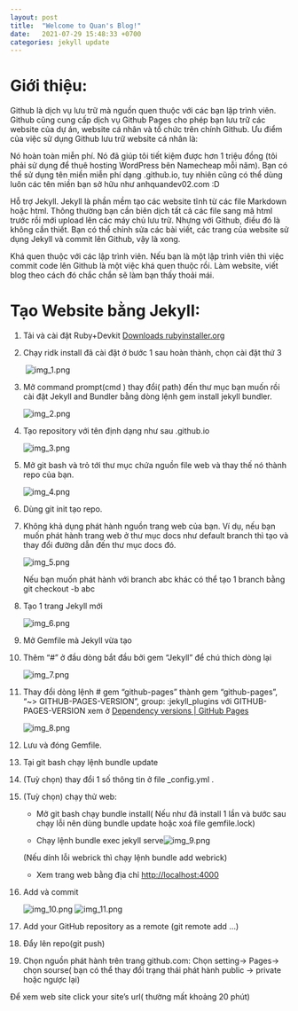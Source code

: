 ```yaml
---
layout: post
title:  "Welcome to Quan's Blog!"
date:   2021-07-29 15:48:33 +0700
categories: jekyll update
---
```

# Giới thiệu:

Github là dịch vụ lưu trữ mà nguồn quen thuộc với các bạn lập trình viên. Github cũng cung cấp dịch vụ Github Pages cho phép bạn lưu trữ các website của dự án, website cá nhân và tổ chức trên chính Github. Ưu điểm của việc sử dụng Github lưu trữ website cá nhân là:

Nó hoàn toàn miễn phí. Nó đã giúp tôi tiết kiệm được hơn 1 triệu đồng (tôi phải sử dụng để thuê hosting WordPress bên Namecheap mỗi năm). Bạn có thể sử dụng tên miền miễn phí dạng .github.io, tuy nhiên cũng có thể dùng luôn các tên miền bạn sở hữu như anhquandev02.com :D

Hỗ trợ Jekyll. Jekyll là phần mềm tạo các website tĩnh từ các file Markdown hoặc html. Thông thường bạn cần biên dịch tất cả các file sang mã html trước rồi mới upload lên các máy chủ lưu trữ. Nhưng với Github, điều đó là không cần thiết. Bạn có thể chỉnh sửa các bài viết, các trang của website sử dụng Jekyll và commit lên Github, vậy là xong.

Khá quen thuộc với các lập trình viên. Nếu bạn là một lập trình viên thì việc commit code lên Github là một việc khá quen thuộc rồi. Làm website, viết blog theo cách đó chắc chắn sẽ làm bạn thấy thoải mái.

# Tạo Website bằng JekyII:

1. Tải và cài đặt Ruby+Devkit [Downloads rubyinstaller.org](rubyinstaller.org)
   
2. Chạy ridk install đã cài đặt ở bước 1 sau hoàn thành, chọn cài đặt thứ 3

    ![]()
    ![img_1.png](img_1.png)
3. Mở command prompt(cmd ) thay đổi( path) đến thư mục bạn muốn rồi cài đặt Jekyll and Bundler bằng dòng lệnh gem install jekyll bundler.
    
    ![img_2.png](img_2.png)    

4. Tạo repository với tên định dạng như sau .github.io

   ![img_3.png](img_3.png)

5. Mở git bash và trỏ tới thư mục chứa nguồn file web và thay thế nó thành repo của bạn.
    
    ![img_4.png](img_4.png)

6. Dùng git init tạo repo.

7. Không khả dụng phát hành nguồn trang web của bạn. Ví dụ, nếu bạn muốn phát hành trang web ở thư mục docs như default branch thì tạo và thay đổi đường dẫn đến thư mục docs đó.

    ![img_5.png](img_5.png)

    Nếu bạn muốn phát hành với branch abc khác có thể tạo 1 branch bằng git checkout -b abc

8. Tạo 1 trang Jekyll mới
   
    ![img_6.png](img_6.png) 

9. Mở Gemfile mà Jekyll vừa tạo

10. Thêm “#” ở đầu dòng bắt đầu bởi gem “Jekyll” để chú thích dòng lại

    ![img_7.png](img_7.png)

11. Thay đổi dòng lệnh # gem “github-pages” thành gem “github-pages”,
    “~> GITHUB-PAGES-VERSION”, group: :jekyll_plugins với GITHUB-PAGES-VERSION 
    xem ở [Dependency versions | GitHub Pages](https://pages.github.com/versions/)

    ![img_8.png](img_8.png)

12. Lưu và đóng Gemfile.

13. Tại git bash chạy lệnh bundle update

14. (Tuỳ chọn) thay đổi 1 số thông tin ở file _config.yml .

15. (Tuỳ chọn) chạy thử web:

    - Mở git bash chạy bundle install( Nếu như đã install 1 lần và bước sau chạy lỗi nên dùng bundle update hoặc xoá file gemfile.lock)

    - Chạy lệnh bundle exec jekyll serve![img_9.png](img_9.png)

    (Nếu dính lỗi webrick thì chạy lệnh bundle add webrick)

    - Xem trang web bằng địa chỉ [http://localhost:4000](http://localhost:4000)

16. Add và commit
    
    ![img_10.png](img_10.png)
    ![img_11.png](img_11.png)
    
17. Add your GitHub repository as a remote (git remote add …)

18. Đẩy lên repo(git push)

19. Chọn nguồn phát hành trên trang github.com: Chọn setting-> Pages-> chọn sourse( bạn có thể thay đổi trạng thái phát hành public -> private hoặc ngược lại)

Để xem web site click your site’s url( thường mất khoảng 20 phút)

